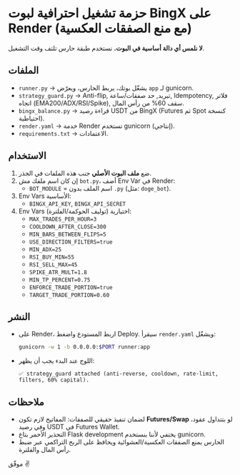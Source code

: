 
# حزمة تشغيل احترافية لبوت BingX على Render (مع منع الصفقات العكسية)

**لا نلمس أي دالة أساسية في البوت.** نستخدم طبقة حارس تلتف وقت التشغيل.

## الملفات
- `runner.py` → يشغّل بوتك، يربط الحارس، ويعرّض `app` لـ gunicorn.
- `strategy_guard.py` → Anti-flip, تبريد, حد صفقات/ساعة, Idempotency, فلاتر اتجاه (EMA200/ADX/RSI/Spike), سقف 60% من رأس المال.
- `bingx_balance.py` → قراءة رصيد USDT من BingX (Futures ثم Spot كنسخة احتياطية).
- `render.yaml` → خدمة Render تستخدم gunicorn (إنتاجي).
- `requirements.txt` → الاعتمادات.

## الاستخدام
1) ضع **ملف البوت الأصلي** جنب هذه الملفات في الجذر.
2) إن كان اسم ملفك مش `bot.py`، أضف Env Var في Render:
   - `BOT_MODULE` = اسم الملف بدون `.py` (مثل: `doge_bot`).
3) Env Vars الأساسية:
   - `BINGX_API_KEY`, `BINGX_API_SECRET`
4) Env Vars اختيارية (توليف الحوكمة/الفلترة):
   - `MAX_TRADES_PER_HOUR=3`
   - `COOLDOWN_AFTER_CLOSE=300`
   - `MIN_BARS_BETWEEN_FLIPS=5`
   - `USE_DIRECTION_FILTERS=true`
   - `MIN_ADX=25`
   - `RSI_BUY_MIN=55`
   - `RSI_SELL_MAX=45`
   - `SPIKE_ATR_MULT=1.8`
   - `MIN_TP_PERCENT=0.75`
   - `ENFORCE_TRADE_PORTION=true`
   - `TARGET_TRADE_PORTION=0.60`

## النشر
- على Render، اربط المستودع واضغط Deploy. سيقرأ `render.yaml` ويشغّل:
  ```bash
  gunicorn -w 1 -b 0.0.0.0:$PORT runner:app
  ```
- اللوج عند البدء يجب أن يظهر:
  ```
  ✅ strategy_guard attached (anti-reverse, cooldown, rate-limit, filters, 60% capital).
  ```

## ملاحظات
- لضمان تنفيذ حقيقي للصفقات: المفاتيح لازم تكون **Futures/Swap** لو بتتداول عقود، وفي رصيد USDT في Futures Wallet.
- التحذير الأحمر بتاع Flask development يختفي لأننا بنستخدم gunicorn.
- الحارس يمنع الصفقات العكسية/العشوائية ويحافظ على الربح التراكمي عبر ضبط رأس المال والفلترة.

موفّق ✌️
